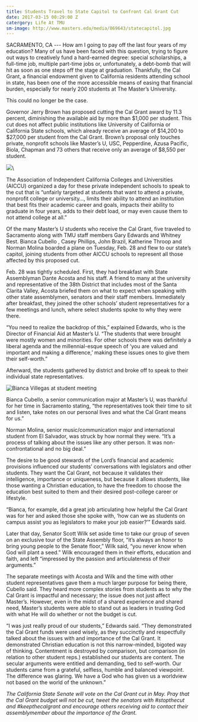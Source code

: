 ```yaml
---
title: Students Travel to State Capitol to Confront Cal Grant Cut
date: 2017-03-15 00:29:00 Z
catergory: Life At TMU
sm-image: http://www.masters.edu/media/869643/statecapitol.jpg
---
```


SACRAMENTO, CA --- How am I going to pay off the last four years of my education? Many of us have been faced with this question, trying to figure out ways to creatively fund a hard-earned degree: special scholarships, a full-time job, multiple part-time jobs or, unfortunately, a debt-bomb that will hit as soon as one steps off the stage at graduation. Thankfully, the Cal Grant, a financial endowment given to California residents attending school in state, has been one of the more accessible means of easing that financial burden, especially for nearly 200 students at The Master’s University.

This could no longer be the case.

Governor Jerry Brown has proposed cutting the Cal Grant award by 11.3 percent, diminishing the available aid by more than $1,000 per student. This cut does not affect public institutions like University of California or California State schools, which already receive an average of $14,200 to $27,000 per student from the Cal Grant. Brown’s proposal only touches private, nonprofit schools like Master’s U, USC, Pepperdine, Azusa Pacific, Biola, Chapman and 73 others that receive only an average of $8,550 per student.

![](http://www.masters.edu/media/869644/a0092.jpg?width=500&height=333.58662613981767)\

The Association of Independent California Colleges and Universities (AICCU) organized a day for these private independent schools to speak to the cut that is “unfairly targeted at students that want to attend a private, nonprofit college or university…, limits their ability to attend an institution that best fits their academic career and goals, impacts their ability to graduate in four years, adds to their debt load, or may even cause them to not attend college at all.”

Of the many Master’s U students who receive the Cal Grant, five traveled to Sacramento along with TMU staff members Gary Edwards and Whitney Best. Bianca Cubello , Casey Phillips, John Brazil, Katherine Throop and Norman Molina boarded a plane on Tuesday, Feb. 28 and flew to our state’s capitol, joining students from other AICCU schools to represent all those affected by this proposed cut.

Feb. 28 was tightly scheduled. First, they had breakfast with State Assemblyman Dante Acosta and his staff. A friend to many at the university and representative of the 38th District that includes most of the Santa Clarita Valley, Acosta briefed them on what to expect when speaking with other state assemblymen, senators and their staff members. Immediately after breakfast, they joined the other schools’ student representatives for a few meetings and lunch, where select students spoke to why they were there.

“You need to realize the backdrop of this,” explained Edwards, who is the Director of Financial Aid at Master’s U. “The students that were brought were mostly women and minorities. For other schools there was definitely a liberal agenda and the millennial-esque speech of ‘you are valued and important and making a difference,’ making these issues ones to give them their self-worth.”

Afterward, the students gathered by district and broke off to speak to their individual state representatives.

![Bianca Villegas at student meeting](http://www.masters.edu/media/869645/a0039.jpg?width=455px&height=303px)

Bianca Cubello, a senior communication major at Master’s U, was thankful for her time in Sacramento stating, “the representatives took their time to sit and listen, take notes on our personal lives and what the Cal Grant means for us.”

Norman Molina, senior music/communication major and international student from El Salvador, was struck by how normal they were. “It’s a process of talking about the issues like any other person. It was non-confrontational and no big deal.”

The desire to be good stewards of the Lord’s financial and academic provisions influenced our students’ conversations with legislators and other students. They want the Cal Grant, not because it validates their intelligence, importance or uniqueness, but because it allows students, like those wanting a Christian education, to have the freedom to choose the education best suited to them and their desired post-college career or lifestyle.

“Bianca, for example, did a great job articulating how helpful the Cal Grant was for her and asked those she spoke with, ‘how can we as students on campus assist you as legislators to make your job easier?’” Edwards said.

Later that day, Senator Scott Wilk set aside time to take our group of seven on an exclusive tour of the State Assembly floor, “it’s always an honor to bring young people to the Senate floor,” Wilk said, “you never know when God will plant a seed.” Wilk encouraged them in their efforts, education and faith, and left “impressed by the passion and articulateness of their arguments.”

The separate meetings with Acosta and Wilk and the time with other student representatives gave them a much larger purpose for being there, Cubello said. They heard more complex stories from students as to why the Cal Grant is impactful and necessary; the issue does not just affect Master’s. However, even in the midst of a shared experience and shared need, Master’s students were able to stand out as leaders in trusting God with what He will do whether or not the budget is cut.

“I was just really proud of our students,” Edwards said. “They demonstrated the Cal Grant funds were used wisely, as they succinctly and respectfully talked about the issues with and importance of the Cal Grant. It demonstrated Christian education is not this narrow-minded, bigoted way of thinking. Contentment is destroyed by comparison, but comparison (in relation to other student reps.) established our students are content. The secular arguments were entitled and demanding, tied to self-worth. Our students came from a grateful, selfless, humble and balanced viewpoint. The difference was glaring. We have a God who has given us a worldview not based on the world of the unknown.”

*The California State Senate will vote on the Cal Grant cut in May. Pray that the Cal Grant budget will not be cut, tweet the senators with #stopthecut and #keepthecalgrant and encourage others receiving aid to contact their assemblymember about the importance of the Grant.*